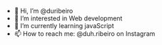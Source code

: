 - 👋 Hi, I’m @duribeiro
- 👀 I’m interested in Web development
- 🌱 I’m currently learning javaScript
- 📫 How to reach me: @duh.ribeiro on Instagram 

<!---
duribeiro/duribeiro is a ✨ special ✨ repository because its `README.md` (this file) appears on your GitHub profile.
You can click the Preview link to take a look at your changes.
--->
